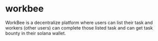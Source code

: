 # workbee
WorkBee is a decentralize platform where users can list their task and workers (other users) can complete those listed task and can get task bounty in their solana wallet.
